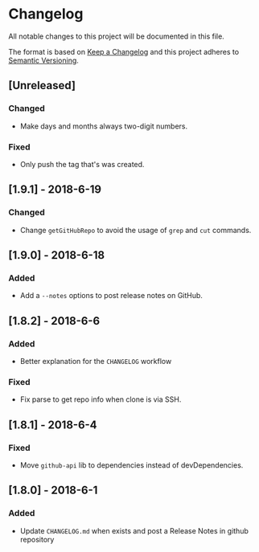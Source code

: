 # Changelog

All notable changes to this project will be documented in this file.

The format is based on [Keep a Changelog](http://keepachangelog.com/en/1.0.0/)
and this project adheres to [Semantic Versioning](http://semver.org/spec/v2.0.0.html).

## [Unreleased]
### Changed
- Make days and months always two-digit numbers.

### Fixed 
- Only push the tag that's was created. 

## [1.9.1] - 2018-6-19
### Changed 
- Change `getGitHubRepo` to avoid the usage of `grep` and `cut` commands. 

## [1.9.0] - 2018-6-18
### Added 
- Add a `--notes` options to post release notes on GitHub.

## [1.8.2] - 2018-6-6
### Added
- Better explanation for the `CHANGELOG` workflow

### Fixed
- Fix parse to get repo info when clone is via SSH. 

## [1.8.1] - 2018-6-4

### Fixed
- Move `github-api` lib to dependencies instead of devDependencies. 

## [1.8.0] - 2018-6-1

### Added
- Update `CHANGELOG.md` when exists and post a Release Notes in github repository
